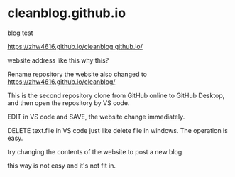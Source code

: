 # cleanblog.github.io
blog test 

https://zhw4616.github.io/cleanblog.github.io/

website address like this 
why this?

Rename repository the website also changed to 
https://zhw4616.github.io/cleanblog/


This is the second repository clone from GitHub online to GitHub Desktop, and then open the repository by VS code.

EDIT in VS code and SAVE, the website change immediately.

DELETE text.file in VS code just like delete file in windows. The operation is easy.

try changing the contents of the website to post a new blog

this way is not easy and it's not fit in.
